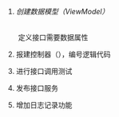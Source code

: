 1. ###### 创建数据模型（ViewModel）

   ​	定义接口需要数据属性

2. 报建控制器（），编号逻辑代码

3. 进行接口调用测试

4. 发布接口服务

5. 增加日志记录功能

